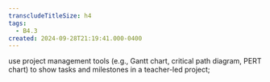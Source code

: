 ```yaml
---
transcludeTitleSize: h4
tags:
  - B4.3
created: 2024-09-28T21:19:41.000-0400
---
```

use project management tools (e.g., Gantt chart, critical path diagram, PERT chart) to show tasks and milestones in a teacher-led project;